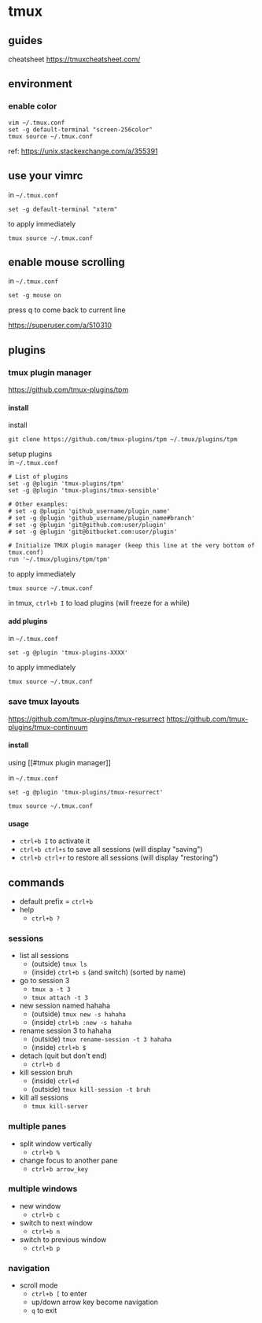 # tmux
## guides
cheatsheet
https://tmuxcheatsheet.com/
## environment
### enable color
```
vim ~/.tmux.conf
set -g default-terminal "screen-256color"
tmux source ~/.tmux.conf
```

ref: <https://unix.stackexchange.com/a/355391>

## use your vimrc
in `~/.tmux.conf`  
```
set -g default-terminal "xterm"
```

to apply immediately
```
tmux source ~/.tmux.conf
```

## enable mouse scrolling
in `~/.tmux.conf`  
```
set -g mouse on
```

press q to come back to current line

<https://superuser.com/a/510310>

## plugins
### tmux plugin manager
https://github.com/tmux-plugins/tpm

#### install
install  
```
git clone https://github.com/tmux-plugins/tpm ~/.tmux/plugins/tpm
```

setup plugins  
in `~/.tmux.conf`  
```
# List of plugins
set -g @plugin 'tmux-plugins/tpm'
set -g @plugin 'tmux-plugins/tmux-sensible'

# Other examples:
# set -g @plugin 'github_username/plugin_name'
# set -g @plugin 'github_username/plugin_name#branch'
# set -g @plugin 'git@github.com:user/plugin'
# set -g @plugin 'git@bitbucket.com:user/plugin'

# Initialize TMUX plugin manager (keep this line at the very bottom of tmux.conf)
run '~/.tmux/plugins/tpm/tpm'
```

to apply immediately
```
tmux source ~/.tmux.conf
```

in tmux, `ctrl+b I` to load plugins (will freeze for a while)

#### add plugins
in `~/.tmux.conf`

```
set -g @plugin 'tmux-plugins-XXXX'
```

to apply immediately  
```
tmux source ~/.tmux.conf
```

### save tmux layouts
<https://github.com/tmux-plugins/tmux-resurrect>
<https://github.com/tmux-plugins/tmux-continuum>

#### install  
using [[#tmux plugin manager]]

in `~/.tmux.conf` 
```
set -g @plugin 'tmux-plugins/tmux-resurrect'
```

```
tmux source ~/.tmux.conf
```

#### usage
- `ctrl+b I` to activate it
- `ctrl+b ctrl+s` to save all sessions (will display "saving")
- `ctrl+b ctrl+r` to restore all sessions (will display "restoring")

## commands
- default prefix = `ctrl+b`
- help
	- `ctrl+b ?`

### sessions
- list all sessions
	- (outside) `tmux ls`
	- (inside) `ctrl+b s` (and switch) (sorted by name)
- go to session 3
	- `tmux a -t 3`
	- `tmux attach -t 3`
- new session named hahaha
	- (outside) `tmux new -s hahaha`
	- (inside) `ctrl+b :new -s hahaha`
- rename session 3 to hahaha
	- (outside) `tmux rename-session -t 3 hahaha`
	- (inside) `ctrl+b $`
- detach (quit but don't end)
	- `ctrl+b d`
- kill session bruh
	- (inside) `ctrl+d`
	- (outside) `tmux kill-session -t bruh`
- kill all sessions
	- `tmux kill-server`

### multiple panes
- split window vertically
	- `ctrl+b %`
- change focus to another pane
	- `ctrl+b arrow_key`


### multiple windows
- new window
	- `ctrl+b c`
- switch to next window
	- `ctrl+b n`
- switch to previous window
	- `ctrl+b p`

### navigation
- scroll mode
	- `ctrl+b [` to enter
	- up/down arrow key become navigation
	- `q` to exit